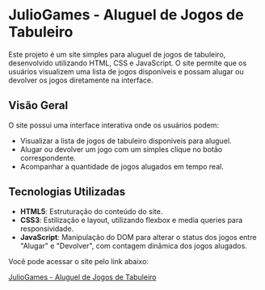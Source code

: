 # JulioGames - Aluguel de Jogos de Tabuleiro

Este projeto é um site simples para aluguel de jogos de tabuleiro, desenvolvido utilizando HTML, CSS e JavaScript. O site permite que os usuários visualizem uma lista de jogos disponíveis e possam alugar ou devolver os jogos diretamente na interface.

## Visão Geral

O site possui uma interface interativa onde os usuários podem:

- Visualizar a lista de jogos de tabuleiro disponíveis para aluguel.
- Alugar ou devolver um jogo com um simples clique no botão correspondente.
- Acompanhar a quantidade de jogos alugados em tempo real.

## Tecnologias Utilizadas

- **HTML5**: Estruturação do conteúdo do site.
- **CSS3**: Estilização e layout, utilizando flexbox e media queries para responsividade.
- **JavaScript**: Manipulação do DOM para alterar o status dos jogos entre "Alugar" e "Devolver", com contagem dinâmica dos jogos alugados.

Você pode acessar o site pelo link abaixo:

[JulioGames - Aluguel de Jogos de Tabuleiro](https://julio-games.vercel.app)